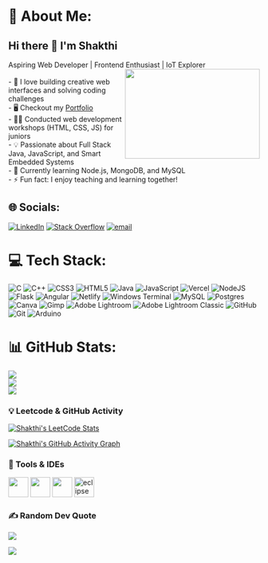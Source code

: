 # 💫 About Me:
## Hi there 👋 I'm Shakthi

Aspiring Web Developer | Frontend Enthusiast | IoT Explorer  
<img align="right" width="270" height="180" src="https://i.pinimg.com/originals/47/f0/34/47f0342cec72b800463bf003eac1257e.gif">
<br>- 🎯 I love building creative web interfaces and solving coding challenges  <br>- 🖥️ Checkout my [Portfolio](https://portfolio-wine-one-15.vercel.app/#m)  <br>- 👨‍🏫 Conducted web development workshops (HTML, CSS, JS) for juniors  <br>- 💡 Passionate about Full Stack Java, JavaScript, and Smart Embedded Systems  <br>- 🌱 Currently learning Node.js, MongoDB, and MySQL  <br>- ⚡ Fun fact: I enjoy teaching and learning together!<br>


## 🌐 Socials:
[![LinkedIn](https://img.shields.io/badge/LinkedIn-%230077B5.svg?logo=linkedin&logoColor=white)](https://linkedin.com/in/shakthiswaranm) [![Stack Overflow](https://img.shields.io/badge/-Stackoverflow-FE7A16?logo=stack-overflow&logoColor=white)](https://stackoverflow.com/users/1786234) [![email](https://img.shields.io/badge/Email-D14836?logo=gmail&logoColor=white)](mailto:shakthiswaran17@gmail.com) 

# 💻 Tech Stack:
![C](https://img.shields.io/badge/c-%2300599C.svg?style=for-the-badge&logo=c&logoColor=white) ![C++](https://img.shields.io/badge/c++-%2300599C.svg?style=for-the-badge&logo=c%2B%2B&logoColor=white) ![CSS3](https://img.shields.io/badge/css3-%231572B6.svg?style=for-the-badge&logo=css3&logoColor=white) ![HTML5](https://img.shields.io/badge/html5-%23E34F26.svg?style=for-the-badge&logo=html5&logoColor=white) ![Java](https://img.shields.io/badge/java-%23ED8B00.svg?style=for-the-badge&logo=openjdk&logoColor=white) ![JavaScript](https://img.shields.io/badge/javascript-%23323330.svg?style=for-the-badge&logo=javascript&logoColor=%23F7DF1E) ![Vercel](https://img.shields.io/badge/vercel-%23000000.svg?style=for-the-badge&logo=vercel&logoColor=white) ![NodeJS](https://img.shields.io/badge/node.js-6DA55F?style=for-the-badge&logo=node.js&logoColor=white) ![Flask](https://img.shields.io/badge/flask-%23000.svg?style=for-the-badge&logo=flask&logoColor=white) ![Angular](https://img.shields.io/badge/angular-%23DD0031.svg?style=for-the-badge&logo=angular&logoColor=white) ![Netlify](https://img.shields.io/badge/netlify-%23000000.svg?style=for-the-badge&logo=netlify&logoColor=#00C7B7) ![Windows Terminal](https://img.shields.io/badge/Windows%20Terminal-%234D4D4D.svg?style=for-the-badge&logo=windows-terminal&logoColor=white) ![MySQL](https://img.shields.io/badge/mysql-4479A1.svg?style=for-the-badge&logo=mysql&logoColor=white) ![Postgres](https://img.shields.io/badge/postgres-%23316192.svg?style=for-the-badge&logo=postgresql&logoColor=white) ![Canva](https://img.shields.io/badge/Canva-%2300C4CC.svg?style=for-the-badge&logo=Canva&logoColor=white) ![Gimp](https://img.shields.io/badge/Gimp-657D8B?style=for-the-badge&logo=gimp&logoColor=FFFFFF) ![Adobe Lightroom](https://img.shields.io/badge/Adobe%20Lightroom-31A8FF.svg?style=for-the-badge&logo=Adobe%20Lightroom&logoColor=white) ![Adobe Lightroom Classic](https://img.shields.io/badge/Adobe%20Lightroom%20Classic-31A8FF.svg?style=for-the-badge&logo=Adobe%20Lightroom%20Classic&logoColor=white) ![GitHub](https://img.shields.io/badge/github-%23121011.svg?style=for-the-badge&logo=github&logoColor=white) ![Git](https://img.shields.io/badge/git-%23F05033.svg?style=for-the-badge&logo=git&logoColor=white) ![Arduino](https://img.shields.io/badge/-Arduino-00979D?style=for-the-badge&logo=Arduino&logoColor=white)

# 📊 GitHub Stats:
![](https://github-readme-stats.vercel.app/api?username=Mshakthiswaran&theme=dark&hide_border=false&include_all_commits=true&count_private=true)<br/>
![](https://nirzak-streak-stats.vercel.app/?user=Mshakthiswaran&theme=dark&hide_border=false)<br/>
![](https://github-readme-stats.vercel.app/api/top-langs/?username=Mshakthiswaran&theme=dark&hide_border=false&include_all_commits=true&count_private=true&layout=compact)

### 💡 Leetcode & GitHub Activity

[![Shakthi's LeetCode Stats](https://leetcard.jacoblin.cool/shakthiswaran?theme=light&font=Outfit)](https://leetcode.com/shakthiswaran)

[![Shakthi's GitHub Activity Graph](https://github-readme-activity-graph.vercel.app/graph?username=Mshakthiswaran&bg_color=000000&color=00ffb3&line=00ffb3&point=ffffff&area=true&hide_border=true)](https://github.com/ashutosh00710/github-readme-activity-graph)

### 🔧 Tools & IDEs

<img height="40" src="https://img.icons8.com/color/48/visual-studio-code-2019.png"/>
<img height="40" src="https://img.icons8.com/color/48/pycharm.png"/>
<img height="40" src="https://img.icons8.com/color/48/git.png"/>
<img height="40" src="https://img.icons8.com/ios-filled/50/eclipse.png" alt="eclipse"/>

### ✍️ Random Dev Quote

![](https://quotes-github-readme.vercel.app/api?type=horizontal&theme=radical)

[![](https://visitcount.itsvg.in/api?id=Mshakthiswaran&icon=0&color=0)](https://visitcount.itsvg.in)

<!-- Proudly created with GPRM ( https://gprm.itsvg.in ) -->
